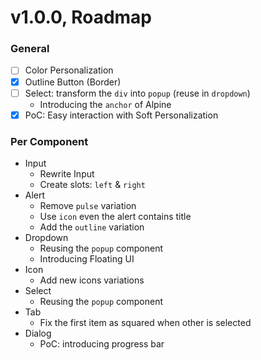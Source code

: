 # v1.0.0, Roadmap

### General

- [ ] Color Personalization
- [x] Outline Button (Border)
- [ ] Select: transform the `div` into `popup` (reuse in `dropdown`)
  - Introducing the `anchor` of Alpine
- [x] PoC: Easy interaction with Soft Personalization

### Per Component

- Input
  - Rewrite Input
  - Create slots: `left` & `right`
- Alert
  - Remove `pulse` variation
  - Use `icon` even the alert contains title
  - Add the `outline` variation
- Dropdown
  - Reusing the `popup` component
  - Introducing Floating UI
- Icon
  - Add new icons variations
- Select
  - Reusing the `popup` component
- Tab
  - Fix the first item as squared when other is selected
- Dialog
  - PoC: introducing progress bar 

